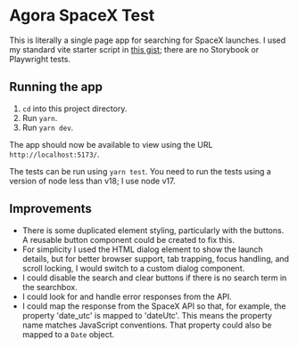 # Agora SpaceX Test

This is literally a single page app for searching for SpaceX launches. I used my standard vite starter script in [this gist](https://gist.github.com/stevejay/e8067e8ea953aaad979c4408e61f6322); there are no Storybook or Playwright tests.

## Running the app

1. `cd` into this project directory.
1. Run `yarn`.
1. Run `yarn dev`.

The app should now be available to view using the URL `http://localhost:5173/`.

The tests can be run using `yarn test`. You need to run the tests using a version of node less than v18; I use node v17.

## Improvements

- There is some duplicated element styling, particularly with the buttons. A reusable button component could be created to fix this.
- For simplicity I used the HTML dialog element to show the launch details, but for better browser support, tab trapping, focus handling, and scroll locking, I would switch to a custom dialog component.
- I could disable the search and clear buttons if there is no search term in the searchbox.
- I could look for and handle error responses from the API.
- I could map the response from the SpaceX API so that, for example, the property 'date_utc' is mapped to 'dateUtc'. This means the property name matches JavaScript conventions. That property could also be mapped to a `Date` object.
